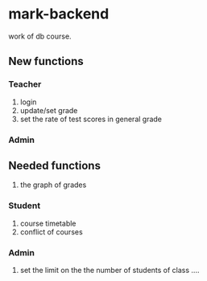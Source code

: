 # mark-backend
work of db course.
## New functions
### Teacher
1. login
2. update/set grade
3. set the rate of test scores in general grade
### Admin
## Needed functions
1. the graph of grades
### Student
1. course timetable
2. conflict of courses
### Admin
1. set the limit on the the number of students of class
....
